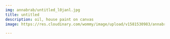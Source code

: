 ```yaml
---
img: annabrab/untitled_l0janl.jpg
title: untitled
description: oil, house paint on canvas
image: https://res.cloudinary.com/wommy/image/upload/v1581530983/annabrab/untitled_l0janl.jpg

---
```

